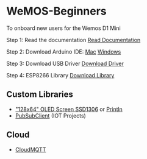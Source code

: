 # WeMOS-Beginners
To onboard new users for the Wemos D1 Mini

Step 1: Read the documentation
[Read Documentation](https://wiki.wemos.cc/products:d1:d1_mini_pro)

Step 2: Download Arduino IDE:
[Mac](https://www.arduino.cc/en/Guide/MacOSX)
[Windows](https://www.arduino.cc/en/Guide/Windows)

Step 3: Download USB Driver
[Download Driver](https://www.silabs.com/products/development-tools/software/usb-to-uart-bridge-vcp-drivers)

Step 4: ESP8266 Library
[Download Library](https://github.com/esp8266/Arduino)


## Custom Libraries
* ["128x64" OLED Screen SSD1306](https://github.com/squix78/esp8266-oled-ssd1306) or [Println](https://github.com/stevenvo/arduino-libraries)
* [PubSubClient](https://github.com/knolleary/pubsubclient) (IOT Projects)

## Cloud
* [CloudMQTT](https://customer.cloudmqtt.com/login)

